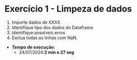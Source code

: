 # Exercício 1 - Limpeza de dados

1) Importe dados de XXXX
2) Identifique tipo dos dados do Dataframe 
3) Identifique possíveis erros
4) Exclua todas as linhas com NaN.
- **Tempo de execução:** 
    - 24/07/2024:**2 min e 27 seg**